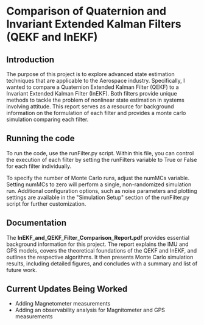 # Comparison of Quaternion and Invariant Extended Kalman Filters (QEKF and InEKF)

## Introduction
The purpose of this project is to explore advanced state estimation techniques that are applicable to the Aerospace industry. Specifically, I wanted to compare a Quaternion Extended Kalman Filter (QEKF) to a Invariant Extended Kalman Filter (InEKF). Both filters provide unique methods to tackle the problem of nonlinear state estimation in systems involving attitude. This report serves as a resource for background information on the formulation of each filter and provides a monte carlo simulation comparing each filter.

## Running the code
To run the code, use the runFilter.py script. Within this file, you can control the execution of each filter by setting the runFilters variable to True or False for each filter individually.

To specify the number of Monte Carlo runs, adjust the numMCs variable. Setting numMCs to zero will perform a single, non-randomized simulation run. Additional configuration options, such as noise parameters and plotting settings are available in the "Simulation Setup" section of the runFilter.py script for further customization.


## Documentation
The **InEKF_and_QEKF_Filter_Comparison_Report.pdf**
provides essential background information for this project. The report explains the IMU and GPS models, covers the theoretical foundations of the QEKF and InEKF, and outlines the respective algorithms. It then presents Monte Carlo simulation results, including detailed figures, and concludes with a summary and list of future work.

## Current Updates Being Worked
- Adding Magnetometer measurements
- Adding an observability analysis for Magnitometer and GPS measurements
